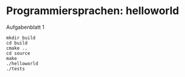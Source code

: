Programmiersprachen: helloworld
===========

Aufgabenblatt 1

```
mkdir build
cd build
cmake ..
cd source
make
./helloworld
./tests
```
